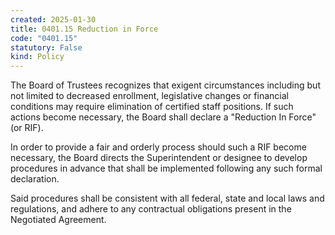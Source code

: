 ```yaml
---
created: 2025-01-30
title: 0401.15 Reduction in Force
code: "0401.15"
statutory: False
kind: Policy
---
```


The Board of Trustees recognizes that exigent circumstances including but not limited to decreased enrollment, legislative changes or financial conditions may require elimination of certified staff positions.  If such actions become necessary, the Board shall declare a "Reduction In Force" (or RIF).

In order to provide a fair and orderly process should such a RIF become necessary, the Board directs the Superintendent or designee to develop procedures in advance that shall be implemented following any such formal declaration.

Said procedures shall be consistent with all federal, state and local laws and regulations, and adhere to any contractual obligations present in the Negotiated Agreement.
